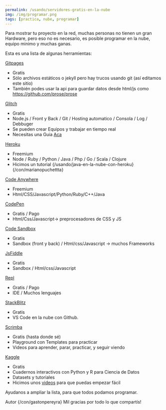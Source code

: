 ```yaml
---
permalink: /usando/servidores-gratis-en-la-nube
img: /img/programar.png
tags: [practica, nube, programar]
---
```


Para mostrar tu proyecto en la red, muchas personas no tienen un gran Hardware, pero eso no es necesario, es posible programar en la nube, equipo minimo y muchas ganas.


Esta es una lista de algunas herramientas:

[Gitpages](https://github.com)

* Gratis
* Sólo archivos estáticos o jekyll pero hay trucos usando git (así editamos este sitio)
* También podes usar la api para guardar datos desde html/js como <https://github.com/prose/prose>

[Glitch](https://glitch.com/) 

* Gratis
* Node.js / Front y Back / Git / Hosting automatico / Consola / Log / Debbuger
* Se pueden crear Equipos y trabajar en tiempo real
* Necesitas una Guia <a href="https://github.com/gastonpereyra/Apuntes_Glitch">Aca</a>

[Heroku](https://www.heroku.com)

* Freemium
* Node / Ruby / Python / Java / Php / Go / Scala / Clojure
* Hicimos un tutorial {/usando/java-en-la-nube-con-heroku} {/con/marianopuchettta}

[Code Anywhere](https://codeanywhere.com)

* Freemium
* Html/CSS/Javascript/Python/Ruby/C++/Java

[CodePen](https://codepen.io/)

* Gratis / Pago
* Html/Css/Javascript-> preprocesadores de CSS y JS

[Code Sandbox](https://codesandbox.io/)

* Gratis
* Sandbox (front y back) / Html/css/Javascript -> muchos Frameworks

[JsFiddle](https://jsfiddle.net/)

* Gratis
* Sandbox / Html/css/Javascript

[Repl](https://repl.it)

* Gratis / Pago
* IDE / Muchos lenguajes

[StackBlitz](https://stackblitz.com/)

* Gratis
* VS Code en la nube con Github.


[Scrimba](https://scrimba.com)
* Gratis (hasta donde sé)
* Playground con Templates para practicar
* Videos para aprender, parar, practicar, y seguir viendo

[Kaggle](https://kaggle.com)
* Gratis
* Cuadernos interactivos con Python y R para Ciencia de Datos
* Datasets y tutoriales
* Hicimos unos [videos](https://www.youtube.com/playlist?list=PLuw2k9vttfEzIX9zAstHHKa-RHbr0UkJR) para que puedas empezar fácil

Ayudanos a ampliar la lista, para que todos podamos programar.

Autor {/con/gastonpereyra} Mil gracias por todo lo que compartís!
